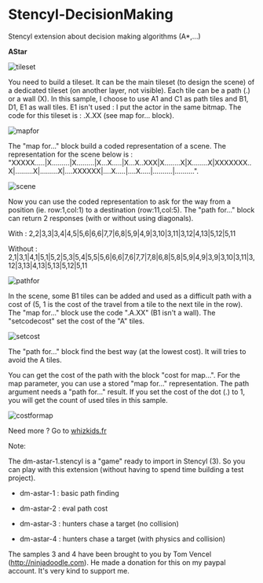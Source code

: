 Stencyl-DecisionMaking
======================

Stencyl extension about decision making algorithms (A*,...)

**AStar**

![tileset](/jihem/Stencyl-DecisionMaking/blob/master/doc/tileset.png?raw=true)

You need to build a tileset. It can be the main tileset (to design the scene) of a dedicated tileset (on another layer, not visible). Each tile can be a path (.) or a wall (X). In this sample, I choose to use A1 and C1 as path tiles and B1, D1, E1 as wall tiles. E1 isn't used : I put the actor in the same bitmap. The code for this tileset is : .X.XX (see map for... block).

![mapfor](/jihem/Stencyl-DecisionMaking/blob/master/doc/mapfor.png?raw=true)

The "map for..." block build a coded representation of a scene. The representation for the scene below is : "XXXXX.....|X.........|X.........|X...X.....|X...X..XXX|X........X|X........X|XXXXXXX..X|.........X|.........X|....XXXXXX|....X.....|....X.....|..........|..........".

![scene](/jihem/Stencyl-DecisionMaking/blob/master/doc/scene.png?raw=true)

Now you can use the coded representation to ask for the way from a position (ie. row:1,col:1) to a destination (row:11,col:5). The "path for..." block can return 2 responses (with or without using diagonals).

With : 2,2|3,3|3,4|4,5|5,6|6,6|7,7|6,8|5,9|4,9|3,10|3,11|3,12|4,13|5,12|5,11

Without : 2,1|3,1|4,1|5,1|5,2|5,3|5,4|5,5|5,6|6,6|7,6|7,7|7,8|6,8|5,8|5,9|4,9|3,9|3,10|3,11|3,12|3,13|4,13|5,13|5,12|5,11

![pathfor](/jihem/Stencyl-DecisionMaking/blob/master/doc/pathfor.png?raw=true)

In the scene, some B1 tiles can be added and used as a difficult path with a cost of (5, 1 is the cost of the travel from a tile to the next tile in the row). The "map for..." block use the code ".A.XX" (B1 isn't a wall). The "setcodecost" set the cost of the "A" tiles.

![setcost](/jihem/Stencyl-DecisionMaking/blob/master/doc/setcost.png?raw=true)

The "path for..." block find the best way (at the lowest cost). It will tries to avoid the A tiles.

You can get the cost of the path with the block "cost for map...". For the map parameter, you can use a stored "map for..." representation. The path argument needs a "path for..." result. If you set the cost of the dot (.) to 1, you will get the count of used tiles in this sample.

![costformap](/jihem/Stencyl-DecisionMaking/blob/master/doc/costformap.png?raw=true)


Need more ? Go to [whizkids.fr](http://whizkids.fr)

Note:

The dm-astar-1.stencyl is a "game" ready to import in Stencyl (3). So you can play with this extension (without having to spend time building a test project).

- dm-astar-1 : basic path finding

- dm-astar-2 : eval path cost

- dm-astar-3 : hunters chase a target (no collision)

- dm-astar-4 : hunters chase a target (with physics and collision)

The samples 3 and 4 have been brought to you by Tom Vencel (http://ninjadoodle.com). He made a donation for this on my paypal account. It's very kind to support me.
